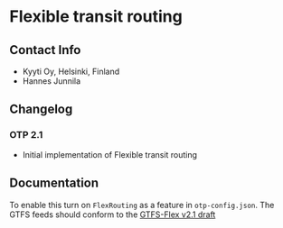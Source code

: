 # Flexible transit routing

## Contact Info

- Kyyti Oy, Helsinki, Finland
- Hannes Junnila


## Changelog

### OTP 2.1
- Initial implementation of Flexible transit routing

## Documentation
To enable this turn on `FlexRouting` as a feature in `otp-config.json`. The GTFS feeds should conform to the [GTFS-Flex v2.1 draft](https://docs.google.com/document/d/1PyYK6JVzz52XEx3FXqAJmoVefHFqZTHS4Mpn20dTuKE/)
